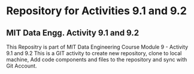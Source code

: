 # Repository for Activities 9.1 and 9.2
## MIT Data Engg. Activity 9.1 and 9.2

This Repositry is part of MIT Data Engineering Course Module 9 - Activity 9.1 and 9.2
This is a GIT activity to create new repository, clone to local machine,
Add code components and files to the repository and sync with Git Account. 

